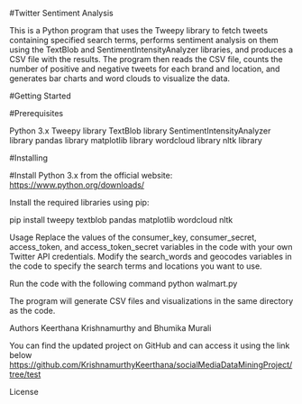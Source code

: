 #Twitter Sentiment Analysis

This is a Python program that uses the Tweepy library to fetch tweets containing specified search terms, performs sentiment analysis on them using the TextBlob and SentimentIntensityAnalyzer libraries, and produces a CSV file with the results. The program then reads the CSV file, counts the number of positive and negative tweets for each brand and location, and generates bar charts and word clouds to visualize the data.

#Getting Started

#Prerequisites

Python 3.x
Tweepy library
TextBlob library
SentimentIntensityAnalyzer library
pandas library
matplotlib library
wordcloud library
nltk library

#Installing

#Install Python 3.x from the official website: https://www.python.org/downloads/

Install the required libraries using pip:

pip install tweepy textblob pandas matplotlib wordcloud nltk

Usage
Replace the values of the consumer_key, consumer_secret, access_token, and access_token_secret variables in the code with your own Twitter API credentials.
Modify the search_words and geocodes variables in the code to specify the search terms and locations you want to use.

Run the code with the following command
python walmart.py

The program will generate CSV files and visualizations in the same directory as the code.

Authors
Keerthana Krishnamurthy and Bhumika Murali

You can find the updated project on GitHub and can access it using the link below
https://github.com/KrishnamurthyKeerthana/socialMediaDataMiningProject/tree/test

License

